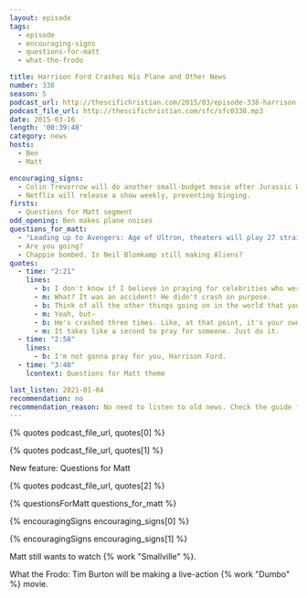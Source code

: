 ```yaml
---
layout: episode
tags:
  - episode
  - encouraging-signs
  - questions-for-matt
  - what-the-frodo

title: Harrison Ford Crashes His Plane and Other News
number: 338
season: 5
podcast_url: http://thescifichristian.com/2015/03/episode-338-harrison-ford-crashes-his-plane-and-other-news/
podcast_file_url: http://thescifichristian.com/sfc/sfc0338.mp3
date: 2015-03-16
length: '00:39:48'
category: news
hosts:
  - Ben
  - Matt

encouraging_signs:
  - Colin Trevorrow will do another small-budget movie after Jurassic World.
  - Netflix will release a show weekly, preventing binging.
firsts:
  - Questions for Matt segment
odd_opening: Ben makes plane noises
questions_for_matt:
  - "Leading up to Avengers: Age of Ultron, theaters will play 27 straight hours of Marvel movies. Can someone attend and still consider themselves a respectable human being?"
  - Are you going?
  - Chappie bombed. Is Neil Blomkamp still making Aliens?
quotes:
  - time: "2:21"
    lines:
      - b: I don't know if I believe in praying for celebrities who were in an accident of their own making.
      - m: What? It was an accident! He didn't crash on purpose.
      - b: Think of all the other things going on in the world that you could spend that time praying for.
      - m: Yeah, but—
      - b: He's crashed three times. Like, at that point, it's your own fault.
      - m: It takes like a second to pray for someone. Just do it.
  - time: "2:58"
    lines:
      - b: I'm not gonna pray for you, Harrison Ford.
  - time: "3:40"
    lcontext: Questions for Matt theme

last_listen: 2021-01-04
recommendation: no
recommendation_reason: No need to listen to old news. Check the guide for what's interesting in hindsight.
---
```


{% quotes podcast_file_url, quotes[0] %}

{% quotes podcast_file_url, quotes[1] %}

New feature: Questions for Matt

{% quotes podcast_file_url, quotes[2] %}

{% questionsForMatt questions_for_matt %}

{% encouragingSigns encouraging_signs[0] %}

{% encouragingSigns encouraging_signs[1] %}

Matt still wants to watch {% work "Smallville" %}.

What the Frodo: Tim Burton will be making a live-action {% work "Dumbo" %} movie.
